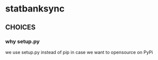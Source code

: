 # statbanksync
## CHOICES
### why setup.py
we use setup.py instead of pip in case we want to opensource on PyPi
